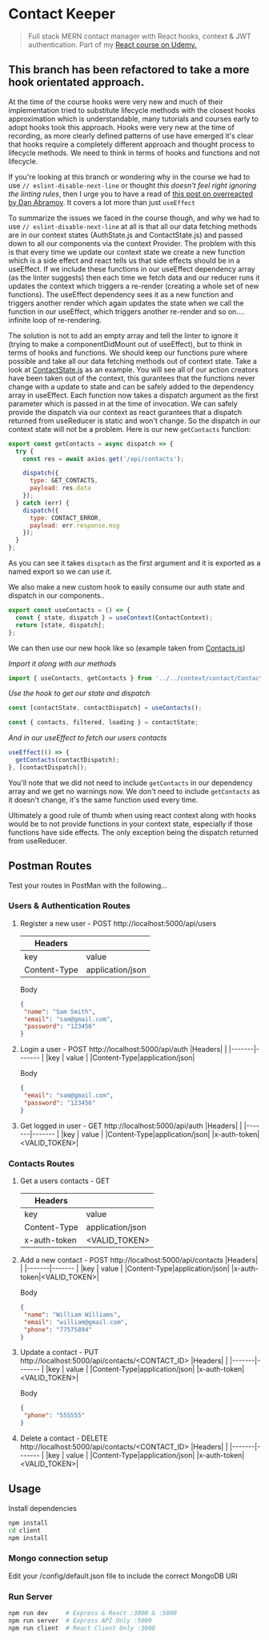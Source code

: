# Contact Keeper

> Full stack MERN contact manager with React hooks, context & JWT authentication. Part of my [React course on Udemy.](https://www.udemy.com/share/101XdqAkUadVtQTH4=/)

## This branch has been refactored to take a more hook orientated approach.

At the time of the course hooks were very new and much of their implementation tried to substitute lifecycle methods with the closest hooks approximation which is understandable, many tutorials and courses early to adopt hooks took this approach. Hooks were very new at the time of recording, as more clearly defined patterns of use have emerged it's clear that hooks require a completely different approach and thought process to lifecycle methods. We need to think in terms of hooks and functions and not lifecycle.

If you're looking at this branch or wondering why in the course we had to use `// eslint-disable-next-line` or thought _this doesn't feel right ignoring the linting rules_, then I urge you to have a read of [this post on overreacted by Dan Abramov](https://overreacted.io/a-complete-guide-to-useeffect/). It covers a lot more than just `useEffect`

To summarize the issues we faced in the course though, and why we had to use `// eslint-disable-next-line` at all is that all our data fetching methods are in our context states (AuthState.js and ContactState.js) and passed down to all our components via the context Provider. The problem with this is that every time we update our context state we create a new function which is a side effect and react tells us that side effects should be in a useEffect. If we include these functions in our useEffect dependency array (as the linter suggests) then each time we fetch data and our reducer runs it updates the context which triggers a re-render (creating a whole set of new functions). The useEffect dependency sees it as a new function and triggers another render which again updates the state when we call the function in our useEffect, which triggers another re-render and so on.... infinite loop of re-rendering.

The solution is not to add an empty array and tell the linter to ignore it (trying to make a componentDidMount out of useEffect), but to think in terms of hooks and functions.
We should keep our functions pure where possible and take all our data fetching methods out of context state.
Take a look at [ContactState.js](https://github.com/bradtraversy/contact-keeper/blob/hookfix/client/src/context/auth/AuthState.js) as an example.
You will see all of our action creators have been taken out of the context, this gurantees that the functions never change with a update to state and can be safely added to the dependency array in useEffect.
Each function now takes a dispatch argument as the first parameter which is passed in at the time of invocation. We can safely provide the dispatch via our context as react gurantees that a dispatch returned from useReducer is static and won't change. So the dispatch in our context state will not be a problem.
Here is our new `getContacts` function:

```js
export const getContacts = async dispatch => {
  try {
    const res = await axios.get('/api/contacts');

    dispatch({
      type: GET_CONTACTS,
      payload: res.data
    });
  } catch (err) {
    dispatch({
      type: CONTACT_ERROR,
      payload: err.response.msg
    });
  }
};
```

As you can see it takes `disptach` as the first argument and it is exported as a named export so we can use it.

We also make a new custom hook to easily consume our auth state and dispatch in our components..

```js
export const useContacts = () => {
  const { state, dispatch } = useContext(ContactContext);
  return [state, dispatch];
};
```

We can then use our new hook like so (example taken from [Contacts.js](https://github.com/bradtraversy/contact-keeper/blob/hookfix/client/src/components/auth/Login.js))

_Import it along with our methods_

```js
import { useContacts, getContacts } from '../../context/contact/ContactState';
```

_Use the hook to get our state and dispatch_

```js
const [contactState, contactDispatch] = useContacts();

const { contacts, filtered, loading } = contactState;
```

_And in our useEffect to fetch our users contacts_

```js
useEffect(() => {
  getContacts(contactDispatch);
}, [contactDispatch]);
```

You'll note that we did not need to include `getContacts` in our dependency array and we get no warnings now. We don't need to include `getContacts` as it doesn't change, it's the same function used every time.

Ultimately a good rule of thumb when using react context along with hooks would be to not provide functions in your context state, especially if those functions have side effects. The only exception being the dispatch returned from useReducer.

## Postman Routes
Test your routes in PostMan with the following...
### Users & Authentication Routes
1. Register a new user - POST http://localhost:5000/api/users

   |Headers|                     |
   |-------|-------              |
   |key    | value               |
   |Content-Type|application/json|


   Body
   ```JSON
   {
	"name": "Sam Smith",
	"email": "sam@gmail.com",
	"password": "123456"
   }
    ```
2. Login a user - POST http://localhost:5000/api/auth
   |Headers|                     |
   |-------|-------              |
   |key    | value               |
   |Content-Type|application/json|


   Body
   ```JSON
   {
	"email": "sam@gmail.com",
	"password": "123456"
   }
    ```
3. Get logged in user - GET http://localhost:5000/api/auth
   |Headers|                     |
   |-------|-------              |
   |key    | value               |
   |Content-Type|application/json|
   |x-auth-token|<VALID_TOKEN>|

### Contacts Routes
1. Get a users contacts - GET

   |Headers|                     |
   |-------|-------              |
   |key    | value               |
   |Content-Type|application/json|
   |x-auth-token|<VALID_TOKEN>|

2. Add a new contact - POST http://localhost:5000/api/contacts
   |Headers|                     |
   |-------|-------              |
   |key    | value               |
   |Content-Type|application/json|
   |x-auth-token|<VALID_TOKEN>|


   Body
   ```JSON
   {
	"name": "William Williams",
	"email": "william@gmail.com",
	"phone": "77575894"
   }
    ```
3. Update a contact - PUT http://localhost:5000/api/contacts/<CONTACT_ID>
   |Headers|                     |
   |-------|-------              |
   |key    | value               |
   |Content-Type|application/json|
   |x-auth-token|<VALID_TOKEN>|


   Body
    ```JSON
   {
	 "phone": "555555"
   }
    ```
4. Delete a contact - DELETE http://localhost:5000/api/contacts/<CONTACT_ID>
   |Headers|                     |
   |-------|-------              |
   |key    | value               |
   |Content-Type|application/json|
   |x-auth-token|<VALID_TOKEN>|
   
## Usage

Install dependencies

```bash
npm install
cd client
npm install
```

### Mongo connection setup

Edit your /config/default.json file to include the correct MongoDB URI

### Run Server

```bash
npm run dev     # Express & React :3000 & :5000
npm run server  # Express API Only :5000
npm run client  # React Client Only :3000
```
